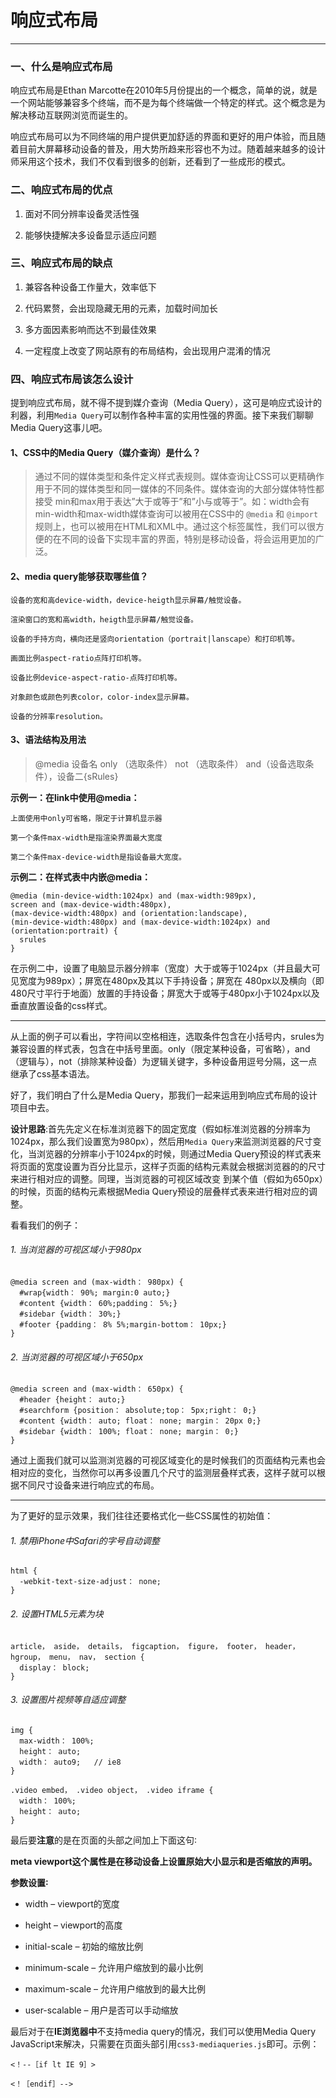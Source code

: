 # 响应式布局 #
___
### 一、什么是响应式布局 ###

响应式布局是Ethan Marcotte在2010年5月份提出的一个概念，简单的说，就是一个网站能够兼容多个终端，而不是为每个终端做一个特定的样式。这个概念是为解决移动互联网浏览而诞生的。

响应式布局可以为不同终端的用户提供更加舒适的界面和更好的用户体验，而且随着目前大屏幕移动设备的普及，用大势所趋来形容也不为过。随着越来越多的设计师采用这个技术，我们不仅看到很多的创新，还看到了一些成形的模式。

### 二、响应式布局的优点 ###

1. 面对不同分辨率设备灵活性强

2. 能够快捷解决多设备显示适应问题

### 三、响应式布局的缺点 ###

1. 兼容各种设备工作量大，效率低下

2. 代码累赘，会出现隐藏无用的元素，加载时间加长

3. 多方面因素影响而达不到最佳效果

4. 一定程度上改变了网站原有的布局结构，会出现用户混淆的情况

### 四、响应式布局该怎么设计 ###

提到响应式布局，就不得不提到媒介查询（Media Query），这可是响应式设计的利器，利用`Media Query`可以制作各种丰富的实用性强的界面。接下来我们聊聊Media Query这事儿吧。


#### 1、CSS中的Media Query（媒介查询）是什么？

> 通过不同的媒体类型和条件定义样式表规则。媒体查询让CSS可以更精确作用于不同的媒体类型和同一媒体的不同条件。媒体查询的大部分媒体特性都接受 min和max用于表达”大于或等于”和”小与或等于”。如：width会有min-width和max-width媒体查询可以被用在CSS中的 `@media` 和 `@import`规则上，也可以被用在HTML和XML中。通过这个标签属性，我们可以很方便的在不同的设备下实现丰富的界面，特别是移动设备，将会运用更加的广泛。

#### 2、media query能够获取哪些值？ ####
```
设备的宽和高device-width，device-heigth显示屏幕/触觉设备。

渲染窗口的宽和高width，heigth显示屏幕/触觉设备。

设备的手持方向，横向还是竖向orientation（portrait|lanscape）和打印机等。

画面比例aspect-ratio点阵打印机等。

设备比例device-aspect-ratio-点阵打印机等。

对象颜色或颜色列表color，color-index显示屏幕。

设备的分辨率resolution。
```

#### 3、语法结构及用法 ####

>@media 设备名 only （选取条件） not （选取条件） and（设备选取条件），设备二{sRules}

**示例一：在link中使用@media：**
```
上面使用中only可省略，限定于计算机显示器

第一个条件max-width是指渲染界面最大宽度

第二个条件max-device-width是指设备最大宽度。
```
**示例二：在样式表中内嵌@media：**
```
@media (min-device-width:1024px) and (max-width:989px),
screen and (max-device-width:480px),
(max-device-width:480px) and (orientation:landscape),
(min-device-width:480px) and (max-device-width:1024px) and (orientation:portrait) {
  srules
}
```
在示例二中，设置了电脑显示器分辨率（宽度）大于或等于1024px（并且最大可见宽度为989px）；屏宽在480px及其以下手持设备；屏宽在 480px以及横向（即480尺寸平行于地面）放置的手持设备；屏宽大于或等于480px小于1024px以及垂直放置设备的css样式。

___

从上面的例子可以看出，字符间以空格相连，选取条件包含在小括号内，srules为兼容设置的样式表，包含在中括号里面。only（限定某种设备，可省略），and（逻辑与），not（排除某种设备）为逻辑关键字，多种设备用逗号分隔，这一点继承了css基本语法。

好了，我们明白了什么是Media Query，那我们一起来运用到响应式布局的设计项目中去。

**设计思路**:首先先定义在标准浏览器下的固定宽度（假如标准浏览器的分辨率为 1024px，那么我们设置宽为980px），然后用`Media Query`来监测浏览器的尺寸变化，当浏览器的分辨率小于1024px的时候，则通过Media Query预设的样式表来将页面的宽度设置为百分比显示，这样子页面的结构元素就会根据浏览器的的尺寸来进行相对应的调整。同理，当浏览器的可视区域改变 到某个值（假如为650px）的时候，页面的结构元素根据Media Query预设的层叠样式表来进行相对应的调整。

看看我们的例子：

###### 1. 当浏览器的可视区域小于980px ######
```
@media screen and (max-width： 980px) {
  #wrap{width： 90%; margin:0 auto;}
  #content {width： 60%;padding： 5%;}
  #sidebar {width： 30%;}
  #footer {padding： 8% 5%;margin-bottom： 10px;}
}
```
###### 2. 当浏览器的可视区域小于650px ######
```
@media screen and (max-width： 650px) {
  #header {height： auto;}
  #searchform {position： absolute;top： 5px;right： 0;}
  #content {width： auto; float： none; margin： 20px 0;}
  #sidebar {width： 100%; float： none; margin： 0;}
}
```
通过上面我们就可以监测浏览器的可视区域变化的是时候我们的页面结构元素也会相对应的变化，当然你可以再多设置几个尺寸的监测层叠样式表，这样子就可以根据不同尺寸设备来进行响应式的布局。
___
为了更好的显示效果，我们往往还要格式化一些CSS属性的初始值：

###### 1. 禁用iPhone中Safari的字号自动调整 ######
```
html {
  -webkit-text-size-adjust： none;
}
```
###### 2. 设置HTML5元素为块  ######

```
article， aside， details， figcaption， figure， footer， header， hgroup， menu， nav， section {
  display： block;
}
```
###### 3. 设置图片视频等自适应调整 ######
```
img {
  max-width： 100%;
  height： auto;
  width： auto9;   // ie8
}

.video embed， .video object， .video iframe {
  width： 100%;
  height： auto;
}
```
最后要**注意**的是在页面的头部之间加上下面这句∶

**meta viewport这个属性是在移动设备上设置原始大小显示和是否缩放的声明。**

**参数设置∶**

+ width – viewport的宽度

+ height – viewport的高度

+ initial-scale – 初始的缩放比例

+ minimum-scale – 允许用户缩放到的最小比例

+ maximum-scale – 允许用户缩放到的最大比例

+ user-scalable – 用户是否可以手动缩放

最后对于在**IE浏览器中**不支持media query的情况，我们可以使用Media Query JavaScript来解决，只需要在页面头部引用`css3-mediaqueries.js`即可。示例：
```
<！--［if lt IE 9］>

<！［endif］-->
```
